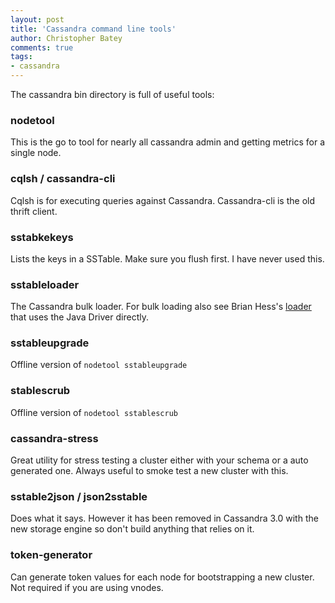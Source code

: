 ```yaml
---
layout: post
title: 'Cassandra command line tools'
author: Christopher Batey
comments: true
tags:
- cassandra
---
```


The cassandra bin directory is full of useful tools:

### nodetool

This is the go to tool for nearly all cassandra admin and getting metrics for a
single node.

### cqlsh / cassandra-cli

Cqlsh is for executing queries against Cassandra. Cassandra-cli is the old thrift
client.

### sstabkekeys

Lists the keys in a SSTable. Make sure you flush first. I have never used this.

### sstableloader

The Cassandra bulk loader. For bulk loading also see Brian Hess's
[loader](https://github.com/brianmhess/cassandra-loader) that uses the Java
Driver directly.

### sstableupgrade

Offline version of `nodetool sstableupgrade`

### stablescrub

Offline version of `nodetool sstablescrub`

### cassandra-stress

Great utility for stress testing a cluster either with your schema or a auto
generated one. Always useful to smoke test a new cluster with this.

### sstable2json / json2sstable

Does what it says. However it has been removed in Cassandra 3.0 with the new
storage engine so don't build anything that relies on it.

### token-generator

Can generate token values for each node for bootstrapping a new cluster.  Not
required if you are using vnodes.



